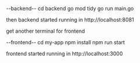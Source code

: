 --backend--
cd backend
go mod tidy
go run main.go

then backend started running in http://localhost:8081


get another terminal for frontend

--frontend--
cd my-app
npm install
npm run start

frontend started running in http://localhost:3000